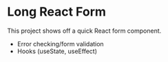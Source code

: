 
# Long React Form

This project shows off a quick React form component.

- Error checking/form validation
- Hooks (useState, useEffect)
